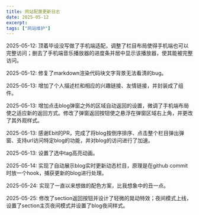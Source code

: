 ```yaml
---
title: 网站配置更新日志
date: 2025-05-12
excerpt: 
tags: ["网站维护"]
---
```


2025-05-12: 顶着毕设没写做了手机端适配，调整了栏目布局使得手机端也可以完整访问；删去了手机端音乐播放器的进度条并居中显示该播放器，使其能被完整访问。

2025-05-12: 修复了markdown渲染代码块文字背景无法看清的bug。

2025-05-13: 增加了个人描述栏和相应的兴趣链接、友情链接，并封装成了组件。

2025-05-13: 增加点击blog弹窗之外的区域自动返回的设置，微调了手机端布局使之适应新的返回方式。修改了弹窗返回按钮使之悬浮在弹窗区域右上角，并更改了其外观样式。

2025-05-13: 感谢Ebit的PR，完成了将blog按倒序排序、点击整个栏目弹出弹窗、支持url访问特定blog的功能，并对blog的访问进行了加速。

2025-05-13: 设置了选中tag高亮动画。 

2025-05-14: 实现了自动展示blog实时更新动态栏目，原理是在github commit时放一个hook，捕获更新的blog进行处理。

2025-05-24: 实现了一直以来想做的配色方案，比我想象中的丑一点。

2025-05-25: 修改了section返回按钮并设计了轻微的晃动特效；夜间模式上线，设置了section主页夜间模式并设置了blog夜间样式。